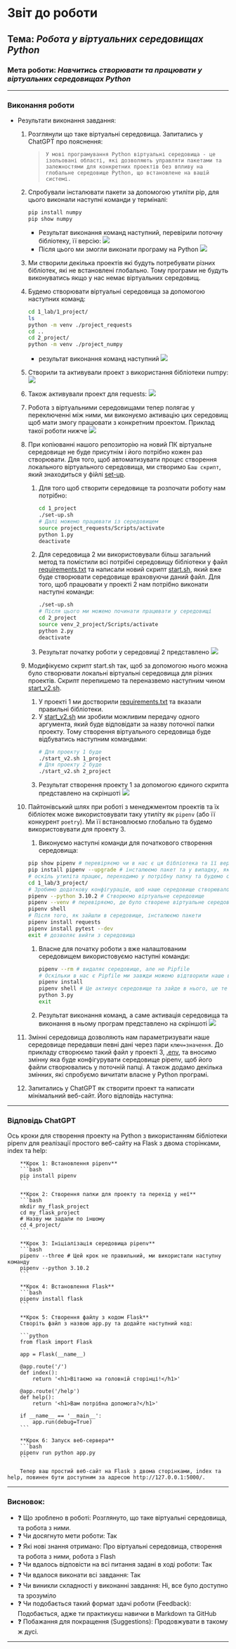 # Звіт до роботи
## Тема: _Робота у віртуальних середовищах Python_
### Мета роботи: _Навчитись створювати та працювати у віртуальних середовищах Python_

---
### Виконання роботи
* Результати виконання завдання:
    1. Розглянули що таке віртуальні середовища. Запитались у ChatGPT про пояснення:
        > `У мові програмування Python віртуальні середовища - це ізольовані області, які дозволяють управляти пакетами та залежностями для конкретних проектів без впливу на глобальне середовище Python, що встановлене на вашій системі.`
    1. Спробували інсталювати пакети за допомогою утиліти pip, для цього виконали наступні команди у терміналі:
        ```bash
        pip install numpy
        pip show numpy
        ```

        - Результат виконання команд наступний, перевірили поточну бібліотеку, її версію: 
        ![](./pip_numpy.png)
        - Після цього ми змогли виконати програму на Python
        ![](./run_numpy.png)
    1. Ми створили декілька проектів які будуть потребувати різних бібліотек, які не встановлені глобально. Тому програми не будуть виконуватись якщо у нас немає віртуальних середовищ.
    1. Будемо створювати віртуальні середовища за допомогою наступних команд: 
        ```bash
        cd 1_lab/1_project/
        ls
        python -m venv ./project_requests
        cd ..
        cd 2_project/
        python -m venv ./project_numpy
        ```
        - результат виконання команд наступний
        ![](./create_venvs.png)
    1. Створили та активували проект з використання бібліотеки numpy:
        ![](./activate_numpy.png)
    1. Також активували проект для requests:
        ![](./run_requests.png)
    1. Робота з віртуальними середовищами тепер полягає у переключенні між ними, ми виконуємо активацію цих середовищ щоб мати змогу працювати з конкретним проектом. Приклад такої роботи нижче
        ![](./work_venvs.png)

    1. При копіюванні нашого репозиторію на новий ПК віртуальне середовище не буде присутнім і його потрібно кожен раз створювати. Для того, щоб автоматизувати процес створення локального віртуального середовища, ми створимо `Баш скрипт`, який знаходиться у фійлі [set-up](./1_project/set-up.sh).
        1. Для того щоб створити середовище та розпочати роботу нам потрібно:
            ```bash
            cd 1_project
            ./set-up.sh
            # Далі можемо працювати із середовищем
            source project_requests/Scripts/activate
            python 1.py
            deactivate
            ```
        1. Для середовища 2 ми використовували більш загальний метод та помістили всі потрібні середовищу бібліотеки у файл [requirements.txt](./2_project/requirements.txt) та написали новий скрипт [start.sh](./start.sh), який вже буде створювати середовище враховуючи даний файл. Для того, щоб працювати у проекті 2 нам потрібно виконати наступні команди:
            ```bash
            ./set-up.sh
            # Після цього ми можемо починати працювати у середовищі 
            cd 2_project
            source venv_2_project/Scripts/activate
            python 2.py
            deactivate
            ```
        
        1. Результат початку роботи у середовищі 2 представлено ![](./use_start_script.png)
    1. Модифікуємо скрипт start.sh так, щоб за допомогою нього можна було створювати локальні віртуальні середовища для різних проектів. Скрипт перепишемо та переназвемо наступним чином [start_v2.sh](./start_v2.sh). 
        1. У проекті 1 ми достворили [requirements.txt](./1_project/requirements.txt) та вказали правильні бібліотеки.
        1. У [start_v2.sh](./start_v2.sh) ми зробили можливим передачу одного аргумента, який буде відповідати за назву поточної папки проекту. Тому створення віртуального середовища буде відбуватись наступним командами:
            ```bash
            # Для проекту 1 буде
            ./start_v2.sh 1_project
            # Для проекту 2 буде
            ./start_v2.sh 2_project
            ```
        1. Результат створення проекту 1 за допомогою єдиного скрипта представлено на скріншоті ![](./work_1_project.png)
    1. Пайтонівський шлях при роботі з менеджментом проектів та їх бібліотек може використовувати таку утиліту як `pipenv` (або її конкурент `poetry`).  Ми її встановлюємо глобально та будемо використовувати для проекту 3.
        1. Виконуємо наступні команди для початкового створення середовища:
        ```bash
        pip show pipenv # перевіряємо чи в нас є ця бібліотека та її версійність
        pip install pipenv --upgrade # інсталюємо пакет та у випадку, якщо він вже є, то здійснюємо його оновлення
        # оскіль утиліта працює, переходимо у потрібну папку та будемо створювати проект
        cd 1_lab/3_project/
        # Зробимо додаткову конфігурацію, щоб наше середовище створювалось у тій самій папці, що і проект export PIPENV_VENV_IN_PROJECT=1
        pipenv --python 3.10.2 # Створюємо віртуальне середовище
        pipenv --venv # перевіряємо, де було створене віртуальне середовище
        pipenv shell
        # Після того, як зайшли в середовище, інсталюємо пакети
        pipenv install requests
        pipenv install pytest --dev
        exit # дозволяє вийти з середовища 

        
        ```
        1. Власне для початку роботи з вже налаштованим середовищем використовуємо наступні команди:
            ```bash
            pipenv --rm # видаляє середовище, але не Pipfile
            # Оскільки в нас є Pipfile ми завжди можемо відтворили наше віртуальне середовище
            pipenv install
            pipenv shell # Це активує середовище та зайде в нього, це те саме, що і source .venv/Scripts/activate
            python 3.py
            exit
            ```
        1. Результат виконання команд, а саме активація середовища та виконання в ньому програм представлено на скріншоті ![](./pipenv_start.png)
    1. Змінні середовища дозволяють нам параметризувати наше середовище передавши певні дані через пари `ключ=значення`. До прикладу створюємо такий файл у проекті 3, [.env](./3_project/.env), та вносимо змінну яка буде конфігурувати середовище pipenv, щоб його файли створювались у поточній папці. А також додамо декілька змінних, які спробуємо вичитати власне у Python програмі. 
    1. Запитались у ChatGPT як створити проект та написати мінімальний веб-сайт. Його відповідь наступна: 

---
### Відповідь ChatGPT

 Ось кроки для створення проекту на Python з         використанням бібліотеки pipenv для реалізації      простого веб-сайту на Flask з двома сторінками, index       та help:

        **Крок 1: Встановлення pipenv**
        ```bash
        pip install pipenv
        ```

        **Крок 2: Створення папки для проекту та перехід у неї**
        ```bash
        mkdir my_flask_project 
        cd my_flask_project
        # Назву ми задали по іншому
        cd 4_project/
        ```

        **Крок 3: Ініціалізація середовища pipenv**
        ```bash
        pipenv --three # Цей крок не правильний, ми використали наступну команду
        pipenv --python 3.10.2
        ```

        **Крок 4: Встановлення Flask**
        ```bash
        pipenv install flask
        ```

        **Крок 5: Створення файлу з кодом Flask**
        Створіть файл з назвою app.py та додайте наступний код:

        ```python
        from flask import Flask

        app = Flask(__name__)

        @app.route('/')
        def index():
            return '<h1>Вітаємо на головній сторінці!</h1>'

        @app.route('/help')
        def help():
            return '<h1>Вам потрібна допомога?</h1>'

        if __name__ == '__main__':
            app.run(debug=True)
        ```

        **Крок 6: Запуск веб-сервера**
        ```bash
        pipenv run python app.py
        ```

        Тепер ваш простий веб-сайт на Flask з двома сторінками, index та help, повинен бути доступним за адресою http://127.0.0.1:5000/.

---

### Висновок:

- :question: Що зроблено в роботі: Розглянуто, що таке віртуальні середовища, та робота з ними.
- :question: Чи досягнуто мети роботи: Так
- :question: Які нові знання отримано: Про віртуальні середовища, створення та робота з ними, робота з Flash
- :question: Чи вдалось відповісти на всі питання задані в ході роботи: Так
- :question: Чи вдалося виконати всі завдання: Так
- :question: Чи виникли складності у виконанні завдання: Ні, все було доступно та зрозуміло
- :question: Чи подобається такий формат здачі роботи (Feedback): Подобається, адже ти практикуєш навички в Markdown та GitHub
- :question: Побажання для покращення (Suggestions): Продовжувати в такому ж дусі.

---
